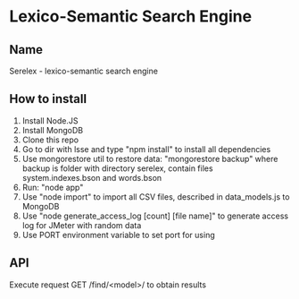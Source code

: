 Lexico-Semantic Search Engine
=============================

Name
----
Serelex - lexico-semantic search engine

How to install
--------------

1. Install Node.JS
2. Install MongoDB
3. Clone this repo
4. Go to dir with lsse and type "npm install" to install all dependencies
5. Use mongorestore util to restore data: "mongorestore backup" where backup is folder with directory serelex, contain files system.indexes.bson and words.bson
6. Run: "node app"
7. Use "node import" to import all CSV files, described in data_models.js to MongoDB
8. Use "node generate_access_log [count] [file name]" to generate access log for JMeter with random data
9. Use PORT environment variable to set port for using 

API
---

Execute request GET /find/&lt;model&gt;/<word> to obtain results